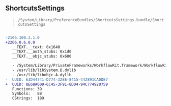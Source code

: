## ShortcutsSettings

> `/System/Library/PreferenceBundles/ShortcutsSettings.bundle/ShortcutsSettings`

```diff

-2106.100.3.1.0
+2206.0.6.0.0
   __TEXT.__text: 0x1640
   __TEXT.__auth_stubs: 0x1d0
   __TEXT.__objc_stubs: 0x600

   - /System/Library/PrivateFrameworks/WorkflowKit.framework/WorkflowKit
   - /usr/lib/libSystem.B.dylib
   - /usr/lib/libobjc.A.dylib
-  UUID: 63D44741-D774-328E-8415-442891CA0DE7
+  UUID: 8E68A609-6C45-3F91-8D04-94C774920759
   Functions: 39
   Symbols:   88
   CStrings:  189

```
